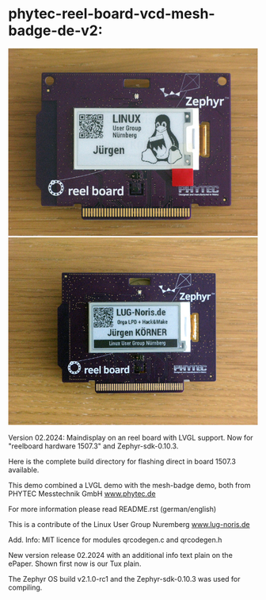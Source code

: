# phytec-reel-board-vcd-mesh-badge-de-v2:

![Screenshot](reelboard_de_4.jpg)
![Screenshot](reel_Board_vcd_badge.jpg)

Version 02.2024: Maindisplay on an reel board with LVGL support. Now for "reelboard hardware 1507.3" and Zephyr-sdk-0.10.3.

Here is the complete build directory for flashing direct in board 1507.3 available.

This demo combined a LVGL demo with the mesh-badge demo, both from PHYTEC Messtechnik GmbH www.phytec.de

For more information please read README.rst (german/english)

This is a contribute of the Linux User Group Nuremberg www.lug-noris.de

Add. Info: MIT licence for modules qrcodegen.c and qrcodegen.h

New version release 02.2024 with an additional info text plain on the ePaper. Shown first now is our Tux plain.

The Zephyr OS build v2.1.0-rc1 and the Zephyr-sdk-0.10.3 was used for compiling.
